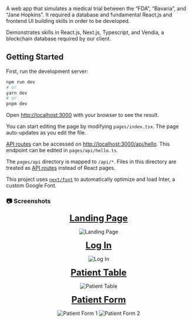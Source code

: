 A web app that simulates a medical trial between the “FDA”, “Bavaria”, and “Jane Hopkins”. It required a database and fundamental React.js and frontend UI building skills in order to be developed.

Demonstrates skills in React.js, Next.js, Typescript, and Vendia, a blockchain database required by our client.

## Getting Started

First, run the development server:

```bash
npm run dev
# or
yarn dev
# or
pnpm dev
```

Open [http://localhost:3000](http://localhost:3000) with your browser to see the result.

You can start editing the page by modifying `pages/index.tsx`. The page auto-updates as you edit the file.

[API routes](https://nextjs.org/docs/api-routes/introduction) can be accessed on [http://localhost:3000/api/hello](http://localhost:3000/api/hello). This endpoint can be edited in `pages/api/hello.ts`.

The `pages/api` directory is mapped to `/api/*`. Files in this directory are treated as [API routes](https://nextjs.org/docs/api-routes/introduction) instead of React pages.

This project uses [`next/font`](https://nextjs.org/docs/basic-features/font-optimization) to automatically optimize and load Inter, a custom Google Font.

### :camera: Screenshots
<div align="center">
  <p> <font size="5"><u><strong>Landing Page</strong></u></font> </p>
  <img src="https://github.com/JohnnyNguyen52/VendiaWebApp/assets/102269099/4222dec5-b53b-4eff-b003-df3fb8aff71c" alt="Landing Page" />
</div>

<div align="center">
  <p> <font size="5"><u><strong>Log In</strong></u></font> </p>
  <img src="https://github.com/JohnnyNguyen52/VendiaWebApp/assets/102269099/ccfd1e65-9c0f-418f-84df-cdcfca097d0e" alt="Log In" />
</div>

<div align="center">
  <p> <font size="5"><u><strong>Patient Table</strong></u></font> </p>
  <img src="https://github.com/JohnnyNguyen52/VendiaWebApp/assets/102269099/b151541f-7ceb-41a1-b64b-156af645666b" alt="Patient Table" />
</div>

<div align="center">
  <p> <font size="5"><u><strong>Patient Form</strong></u></font> </p>
  <img src="https://github.com/JohnnyNguyen52/VendiaWebApp/assets/102269099/aa5599b9-779a-43ee-9925-5f5d2ebe9fd7" alt="Patient Form 1" />
  <img src="https://github.com/JohnnyNguyen52/VendiaWebApp/assets/102269099/2784f98c-e6a7-408d-bfea-28e13e38fa42" alt="Patient Form 2" />
</div>




